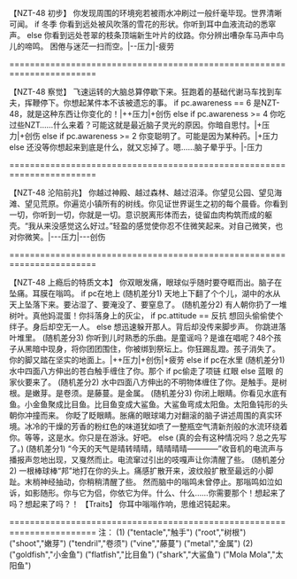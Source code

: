 【NZT-48 初步】
你发现周围的环境宛若被雨水冲刷过一般纤毫毕现。世界清晰可闻。
    if 冬季
        你看到远处被风吹落的雪花的形状。你听到耳中血液流动的悉窣声。
    else
        你看到远处苍翠的枝条顶端新生叶片的纹路。你分辨出嘈杂车马声中鸟儿的啼鸣。
困倦与迷茫一扫而空。|--压力|-疲劳

=======================================================================

【NZT-48 察觉】
飞速运转的大脑总算停歇下来。狂跑着的基础代谢马车找到车夫，挥鞭停下。你想起某件本不该被遗忘的事。
    if pc.awareness == 6
        是NZT-48，就是这种东西让你变化的！|++压力|+创伤
    else if pc.awareness >= 4
        你吃过些NZT……什么来着？可能这就是最近脑子灵光的原因。你暗自思忖。|+压力|+创伤
    else if pc.awareness >= 2
        你变聪明了。可能是因为某种药。|+压力
    else
        还没等你想起来到底是什么，就又忘掉了。嗯……脑子晕乎乎。|-压力

=======================================================================

【NZT-48 沦陷前兆】
你越过神殿、越过森林、越过沼泽。你望见公园、望见海滩、望见荒原。你遍览小镇所有的树线。你见证世界诞生之初的每个晨昏。你看到一切，你听到一切，你就是一切。意识脱离形体而去，徒留血肉构筑而成的躯壳。“我从来没感觉这么好过。”轻盈的感觉使你忍不住微笑起来。对自己微笑，也对你微笑。|---压力|---创伤

=======================================================================

【NZT-48 上瘾后的特质文本】
你双眼发痛，眼球似乎随时要夺眶而出。脑子在坠痛。耳膜在嗡鸣。
    if pc在地上
            (随机差分1) 天地上下翻了个个儿，湖中的水从天上坠落下来。要沾湿了、要淹没了、要窒息了。
            (随机差分2) 有人朝你扔了一堆树叶。真他妈混蛋！你抖落身上的灰尘，
                        if pc.attitude == 反抗
                            想回头偷偷使个绊子。身后却空无一人。
                        else
                            想迅速躲开那人。背后却没传来脚步声。
                        你跳进落叶堆里。
            (随机差分3) 你听到儿时熟悉的乐曲。是童谣吗？是谁在唱呢？48个孩子从黑暗中现身，将你团团围住，你被绑到祭坛上。你狂踢乱蹬。孩子消失了。
        你的脚又踏在坚实的地面上。|++压力|+创伤|+疲劳
    else if pc在水里
            (随机差分1) 水中四面八方伸出的苍白触手缠住了你。那个
                        if pc偷走了项链
                            红眼
                        else
                            蓝眼
                        的家伙要来了。
            (随机差分2) 水中四面八方伸出的不明物体缠住了你。是触手。是树根。是嫩芽。是卷须。是藤蔓。是金属。
            (随机差分3) 你闭上眼睛。你看见水底有鱼。小金鱼聚成比目鱼。比目鱼变成大鲨鱼。大鲨鱼弯成太阳鱼。太阳鱼钝形的头朝你冲撞而来。
        你眨了眨眼睛。胀痛的眼球竭力对翻滚的脑子讲述周围的真实环境。冰冷的干燥的芳香的粉红色的味道犹如喷了一整瓶空气清新剂般的水流环绕着你。等等，这是水。你只是在游泳。好吧。
    else
        (真的会有这种情况吗？总之先写了。)
        (随机差分1) “今天的天气是晴转晴晴，晴晴晴晴————”收音机的电流声与播报声忽地出现，又戛然而止。电流窜过引出的吱嘎声让你清醒了些。
        (随机差分2) 一根棒球棒“邦”地打在你的头上。痛感扩散开来，波纹般扩散至最远的小脚趾。末梢神经抽动，你稍稍清醒了些。
然而脑中的嗡鸣未曾停止。那嗡鸣如泣如诉，如影随形。你与它为侣，你依它为伴。什么、什么……你需要那个！想起来了吗？想起来了吗？！
【Traits】
你耳中嗡嗡作响，思维迟钝起来。

=======================================================================
注：
(1) ("tentacle","触手") ("root","树根") ("shoot","嫩芽") ("tendril","卷须") ("vine","藤蔓") ("metal","金属")
(2) ("goldfish","小金鱼") ("flatfish","比目鱼") ("shark","大鲨鱼") ("Mola Mola","太阳鱼")
